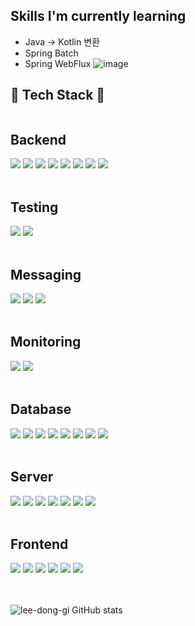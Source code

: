 ## Skills I'm currently learning
- Java -> Kotlin 변환
- Spring Batch
- Spring WebFlux
![image](https://github.com/user-attachments/assets/1072939d-6bac-4d89-90d3-ef430637dd29)


## 🔨 Tech Stack 🔨
<div style="display:flex; flex-direction:column; align-items:flex-start; justify-content: center;">
    <h2><strong>Backend</strong></h2>
    <div>
        <img src="https://img.shields.io/badge/Java-007396?style=for-the-badge&logo=Java&logoColor=white"> 
        <img src="https://img.shields.io/badge/kotlin-7F52FF?style=for-the-badge&logo=kotlin&logoColor=white"> 
        <img src="https://img.shields.io/badge/Spring Boot-6DB33F?style=for-the-badge&logo=spring boot&logoColor=white"> 
        <img src="https://img.shields.io/badge/Spring-6DB33F?style=for-the-badge&logo=spring&logoColor=white"> 
        <img src="https://img.shields.io/badge/springsecurity-6DB33F?style=for-the-badge&logo=springsecurity&logoColor=white"> 
        <img src="https://img.shields.io/badge/JPA-34E27A?style=for-the-badge&logo=JPA&logoColor=white"> 
        <img src="https://img.shields.io/badge/Mybatis-E04E39?style=for-the-badge&logo=Mybatis&logoColor=white">
        <img src="https://img.shields.io/badge/swagger-85EA2D?style=for-the-badge&logo=swagger&logoColor=white">
    </div><br>
    <h2><strong>Testing</strong></h2>
    <div>
        <img src="https://img.shields.io/badge/junit5-25A162?style=for-the-badge&logo=junit5&logoColor=white">
        <img src="https://img.shields.io/badge/mockito-8D6748?style=for-the-badge&logo=mockito&logoColor=white">
    </div><br>
    <h2><strong>Messaging</strong></h2>
    <div>
        <img src="https://img.shields.io/badge/apachekafka-231F20?style=for-the-badge&logo=apachekafka&logoColor=white">
        <img src="https://img.shields.io/badge/rabbitmq-FF6600?style=for-the-badge&logo=rabbitmq&logoColor=white">
        <img src="https://img.shields.io/badge/mqtt-660066?style=for-the-badge&logo=mqtt&logoColor=white">
    </div><br>
    <h2><strong>Monitoring</strong></h2>
    <div>
        <img src="https://img.shields.io/badge/grafana-F46800?style=for-the-badge&logo=grafana&logoColor=white">
        <img src="https://img.shields.io/badge/prometheus-E6522C?style=for-the-badge&logo=prometheus&logoColor=white">
    </div><br>
    <h2><strong>Database</strong></h2>
    <div> 
        <img src="https://img.shields.io/badge/mysql-4479A1?style=for-the-badge&logo=mysql&logoColor=white"> 
        <img src="https://img.shields.io/badge/mariadb-1F305F?style=for-the-badge&logo=mariadbfoundation&logoColor=white">
        <img src="https://img.shields.io/badge/postgresql-4169E1?style=for-the-badge&logo=postgresql&logoColor=white">
        <img src="https://img.shields.io/badge/oracle-F80000?style=for-the-badge&logo=oracle&logoColor=white">
        <img src="https://img.shields.io/badge/tibero-F80000?style=for-the-badge&logo=Tibero&logoColor=white">
        <img src="https://img.shields.io/badge/mongodb-47A248?style=for-the-badge&logo=mongodb&logoColor=white">
        <img src="https://img.shields.io/badge/redis-FF4438?style=for-the-badge&logo=redis&logoColor=white">
        <img src="https://img.shields.io/badge/influxdb-22ADF6?style=for-the-badge&logo=influxdb&logoColor=white">
    </div><br>
    <h2><strong>Server</strong></h2>
    <div>
        <img src="https://img.shields.io/badge/linux-FCC624?style=for-the-badge&logo=linux&logoColor=black"> 
        <img src="https://img.shields.io/badge/windows server-80B3FF?style=for-the-badge&logo=windows server&logoColor=black">
        <img src="https://img.shields.io/badge/AWS-FF9900?style=for-the-badge&logo=amazonwebservices&logoColor=white">
        <img src="https://img.shields.io/badge/Naver Cloud Platform-03C75A?style=for-the-badge&logo=Naver&logoColor=white">
        <img src="https://img.shields.io/badge/docker-2496ED?style=for-the-badge&logo=docker&logoColor=white">
        <img src="https://img.shields.io/badge/githubactions-2088FF?style=for-the-badge&logo=githubactions&logoColor=white">
        <img src="https://img.shields.io/badge/jenkins-D24939?style=for-the-badge&logo=jenkins&logoColor=white">
    </div><br>
    <h2><strong>Frontend</strong></h2>
    <div>
        <img src="https://img.shields.io/badge/javascript-F7DF1E?style=flat-square&logo=javascript&logoColor=black">
        <img src="https://img.shields.io/badge/JSP-005F0F?style=flat-square&logo=JSP&logoColor=white">
        <img src="https://img.shields.io/badge/thymeleaf-005F0F?style=flat-square&logo=thymeleaf&logoColor=white">
        <img src="https://img.shields.io/badge/react-61DAFB?style=flat-square&logo=react&logoColor=white">
        <img src="https://img.shields.io/badge/html5-E34F26?style=flat-square&logo=html5&logoColor=white"> 
        <img src="https://img.shields.io/badge/css-1572B6?style=flat-square&logo=css3&logoColor=white"> 
    </div><br>
</div><br>

![lee-dong-gi GitHub stats](https://github-readme-stats.vercel.app/api?username=lee-dong-gi&show_icons=true&theme=radical)

